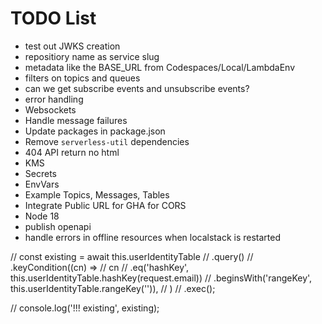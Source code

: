 # TODO List

- test out JWKS creation
- repositiory name as service slug
- metadata like the BASE_URL from Codespaces/Local/LambdaEnv
- filters on topics and queues
- can we get subscribe events and unsubscribe events?
- error handling
- Websockets
- Handle message failures
- Update packages in package.json
- Remove `serverless-util` dependencies
- 404 API return no html
- KMS
- Secrets
- EnvVars
- Example Topics, Messages, Tables
- Integrate Public URL for GHA for CORS
- Node 18
- publish openapi
- handle errors in offline resources when localstack is restarted

// const existing = await this.userIdentityTable
// .query()
// .keyCondition((cn) =>
// cn
// .eq('hashKey', this.userIdentityTable.hashKey(request.email))
// .beginsWith('rangeKey', this.userIdentityTable.rangeKey('')),
// )
// .exec();

// console.log('!!! existing', existing);
